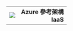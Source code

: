 <table style="width:100%">
<tr>
<td>
<img src="./media/guidance-pnp-include/pnp-logo.png"/>
</td>
<td style="text-align:right"><b>Azure 參考架構<br/>IaaS</b></td>
</tr>
</table>

<!--HONumber=Jan17_HO3-->


